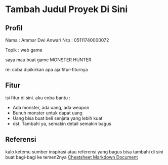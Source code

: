 # Tambah Judul Proyek Di Sini

## Profil
Nama	: Ammar Dwi Anwari
Nrp 	: 05111740000072

Topik : web game

saya mau buat game MONSTER HUNTER

re: coba dipikirkan apa aja fitur-fiturnya

## Fitur
isi fitur di sini. aku coba bantu :
* Ada monster, ada uang, ada weapon
* Bunuh monster untuk dapat uang
* Uang bisa buat beli senjata yang lebih kuat
* dst.
Tambahi ya, semakin detail semakin bagus

## Referensi
kalo ketemu sumber inspirasi atau referensi yang bagus bisa tambahi di sini buat bagi-bagi ke temen2nya
[Cheatsheet Markdown Document](https://github.com/adam-p/markdown-here/wiki/Markdown-Cheatsheet)
